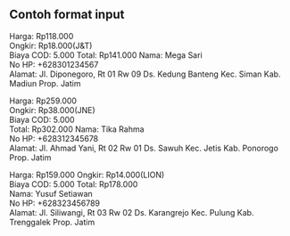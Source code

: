 Contoh format input
---------------------
Harga: Rp118.000  
Ongkir: Rp18.000(J&T)  
Biaya COD: 5.000
Total: Rp141.000
Nama: Mega Sari  
No HP: +628301234567  
Alamat: Jl. Diponegoro, Rt 01 Rw 09 Ds. Kedung Banteng Kec. Siman Kab. Madiun Prop. Jatim

Harga: Rp259.000  
Ongkir: Rp38.000(JNE)  
Biaya COD: 5.000  
Total: Rp302.000
Nama: Tika Rahma  
No HP: +628312345678  
Alamat: Jl. Ahmad Yani, Rt 02 Rw 01 Ds. Sawuh Kec. Jetis Kab. Ponorogo Prop. Jatim

Harga: Rp159.000
Ongkir: Rp14.000(LION)  
Biaya COD: 5.000 
Total: Rp178.000  
Nama: Yusuf Setiawan  
No HP: +628323456789  
Alamat: Jl. Siliwangi, Rt 03 Rw 02 Ds. Karangrejo Kec. Pulung Kab. Trenggalek Prop. Jatim
